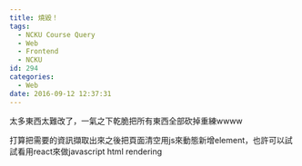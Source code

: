 ```yaml
---
title: 燒毀！
tags:
  - NCKU Course Query
  - Web
  - Frontend
  - NCKU
id: 294
categories:
  - Web
date: 2016-09-12 12:37:31
---
```


太多東西太難改了，一氣之下乾脆把所有東西全部砍掉重練wwww

打算把需要的資訊擷取出來之後把頁面清空用js來動態新增element，也許可以試試看用react來做javascript html rendering